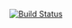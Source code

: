 [![Build Status](https://ci.consulo.io/job/consulo-groovy/badge/icon)](https://ci.consulo.io/job/consulo-groovy/)
